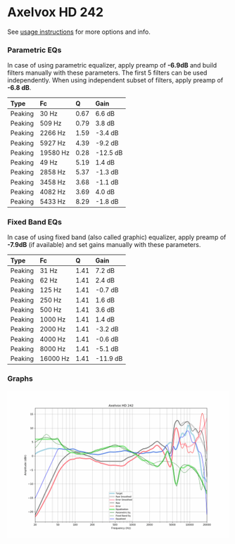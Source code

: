 # Axelvox HD 242
See [usage instructions](https://github.com/jaakkopasanen/AutoEq#usage) for more options and info.

### Parametric EQs
In case of using parametric equalizer, apply preamp of **-6.9dB** and build filters manually
with these parameters. The first 5 filters can be used independently.
When using independent subset of filters, apply preamp of **-6.8 dB**.

| Type    | Fc       |    Q | Gain     |
|:--------|:---------|:-----|:---------|
| Peaking | 30 Hz    | 0.67 | 6.6 dB   |
| Peaking | 509 Hz   | 0.79 | 3.8 dB   |
| Peaking | 2266 Hz  | 1.59 | -3.4 dB  |
| Peaking | 5927 Hz  | 4.39 | -9.2 dB  |
| Peaking | 19580 Hz | 0.28 | -12.5 dB |
| Peaking | 49 Hz    | 5.19 | 1.4 dB   |
| Peaking | 2858 Hz  | 5.37 | -1.3 dB  |
| Peaking | 3458 Hz  | 3.68 | -1.1 dB  |
| Peaking | 4082 Hz  | 3.69 | 4.0 dB   |
| Peaking | 5433 Hz  | 8.29 | -1.8 dB  |

### Fixed Band EQs
In case of using fixed band (also called graphic) equalizer, apply preamp of **-7.9dB**
(if available) and set gains manually with these parameters.

| Type    | Fc       |    Q | Gain     |
|:--------|:---------|:-----|:---------|
| Peaking | 31 Hz    | 1.41 | 7.2 dB   |
| Peaking | 62 Hz    | 1.41 | 2.4 dB   |
| Peaking | 125 Hz   | 1.41 | -0.7 dB  |
| Peaking | 250 Hz   | 1.41 | 1.6 dB   |
| Peaking | 500 Hz   | 1.41 | 3.6 dB   |
| Peaking | 1000 Hz  | 1.41 | 1.4 dB   |
| Peaking | 2000 Hz  | 1.41 | -3.2 dB  |
| Peaking | 4000 Hz  | 1.41 | -0.6 dB  |
| Peaking | 8000 Hz  | 1.41 | -5.1 dB  |
| Peaking | 16000 Hz | 1.41 | -11.9 dB |

### Graphs
![](./Axelvox%20HD%20242.png)